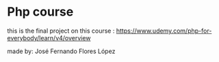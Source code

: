 # Php course

this is the final project on this course : https://www.udemy.com/php-for-everybody/learn/v4/overview

made by:
	José Fernando Flores López
